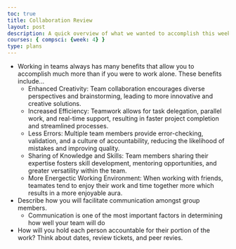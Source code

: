 ```yaml
---
toc: true
title: Collaboration Review
layout: post
description: A quick overview of what we wanted to accomplish this week.
courses: { compsci: {week: 4} }
type: plans
---
```

<!--  -->
- Working in teams always has many benefits that allow you to accomplish much more than if you were to work alone. These benefits include...
    - Enhanced Creativity: Team collaboration encourages diverse perspectives and brainstorming, leading to more innovative and creative solutions.
    - Increased Efficiency: Teamwork allows for task delegation, parallel work, and real-time support, resulting in faster project completion and streamlined processes.
    - Less Errors: Multiple team members provide error-checking, validation, and a culture of accountability, reducing the likelihood of mistakes and improving quality.
    - Sharing of Knowledge and Skills: Team members sharing their expertise fosters skill development, mentoring opportunities, and greater versatility within the team.
    - More Energectic Working Environment: When working with friends, teamates tend to enjoy their work and time together more which results in a more enjoyable aura.
- Describe how you will facilitate communication amongst group members.
    - Communication is one of the most important factors in determining how well your team will do
- How will you hold each person accountable for their portion of the work? Think about dates, review tickets, and peer revies.